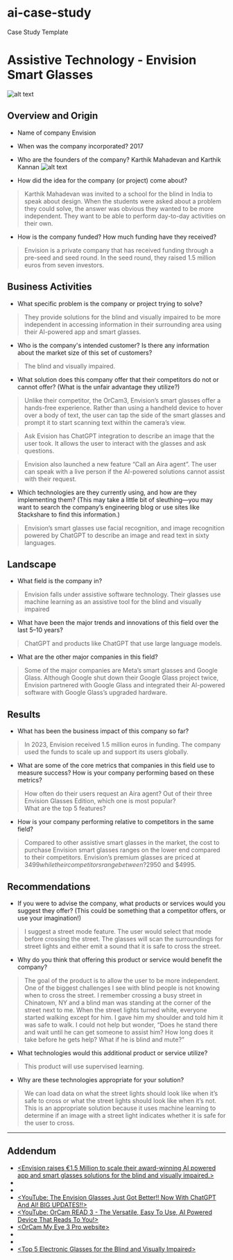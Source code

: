 # ai-case-study

Case Study Template
# Assistive Technology - Envision Smart Glasses
![alt text](<https://www.google.com/url?sa=i&url=https%3A%2F%2Fshop.letsenvision.com%2Fproducts%2Fglasses-read&psig=AOvVaw2G28SmUdzpOXV8_cswZmRY&ust=1726685287453000&source=images&cd=vfe&opi=89978449&ved=0CBQQjRxqFwoTCOj2wIzSyogDFQAAAAAdAAAAABAE>)

## Overview and Origin

* Name of company
Envision

* When was the company incorporated?
2017

* Who are the founders of the company?
Karthik Mahadevan and Karthik Kannan
![alt text](<https://www.google.com/url?sa=i&url=https%3A%2F%2Fwww.moneycontrol.com%2Fnews%2Ftrends%2Fmeet-karthik-mahadevan-and-karthik-kannan-indian-origin-founders-of-envision-a-company-making-smart-glasses-for-vision-impaired-8392921.html&psig=AOvVaw2H-Rz4UzPZqR5wqZCPnCbN&ust=1726685456209000&source=images&cd=vfe&opi=89978449&ved=0CBQQjRxqFwoTCLiui9_SyogDFQAAAAAdAAAAABAE>)

* How did the idea for the company (or project) come about?
> Karthik Mahadevan was invited to a school for the blind in India to speak about design. When the students were asked about a problem they could solve, the answer was obvious they wanted to be more independent. They want to be able to perform day-to-day activities on their own.

* How is the company funded? How much funding have they received?
> Envision is a private company that has received funding through a pre-seed and seed round. In the seed round, they raised 1.5 million euros from seven investors.

## Business Activities

* What specific problem is the company or project trying to solve?
> They provide solutions for the blind and visually impaired to be more independent in accessing information in their surrounding area using their AI-powered app and smart glasses.


* Who is the company's intended customer? Is there any information about the market size of this set of customers?
> The blind and visually impaired. 

* What solution does this company offer that their competitors do not or cannot offer? (What is the unfair advantage they utilize?)
> Unlike their competitor, the OrCam3, Envision’s smart glasses offer a hands-free experience. Rather than using a handheld device to hover over a body of text, the user can tap the side of the smart glasses and prompt it to start scanning text within the camera’s view. 

> Ask Evision has ChatGPT integration to describe an image that the user took. It allows the user to interact with the glasses and ask questions.

> Envision also launched a new feature “Call an Aira agent”. The user can speak with a live person if the AI-powered solutions cannot assist with their request. 

* Which technologies are they currently using, and how are they implementing them? (This may take a little bit of sleuthing&mdash;you may want to search the company’s engineering blog or use sites like Stackshare to find this information.)
> Envision’s smart glasses use facial recognition, and image recognition powered by ChatGPT to describe an image and read text in sixty languages. 

## Landscape

* What field is the company in?
> Envision falls under assistive software technology. Their glasses use machine learning as an assistive tool for the blind and visually impaired

* What have been the major trends and innovations of this field over the last 5&ndash;10 years?
> ChatGPT and products like ChatGPT that use large language models. 

* What are the other major companies in this field?
> Some of the major companies are Meta’s smart glasses and Google Glass. Although Google shut down their Google Glass project twice, Envision partnered with Google Glass and integrated their AI-powered software with Google Glass’s upgraded hardware. 

## Results

* What has been the business impact of this company so far?
>In 2023, Envision received 1.5 million euros in funding. The company used the funds to scale up and support its users globally. 

* What are some of the core metrics that companies in this field use to measure success? How is your company performing based on these metrics?
> How often do their users request an Aira agent?
> Out of their three Envision Glasses Edition, which one is most popular?  
> What are the top 5 features? 

* How is your company performing relative to competitors in the same field?
> Compared to other assistive smart glasses in the market, the cost to purchase Envision smart glasses ranges on the lower end compared to their competitors. Envision’s premium glasses are priced at $3499 while their competitors range between ?$2950 and $4995.

## Recommendations

* If you were to advise the company, what products or services would you suggest they offer? (This could be something that a competitor offers, or use your imagination!)
> I suggest a street mode feature. The user would select that mode before crossing the street. The glasses will scan the surroundings for street lights and either emit a sound that it is safe to cross the street. 

* Why do you think that offering this product or service would benefit the company?
> The goal of the product is to allow the user to be more independent. One of the biggest challenges I see with blind people is not knowing when to cross the street. I remember crossing a busy street in Chinatown, NY and a blind man was standing at the corner of the street next to me. When the street lights turned white, everyone started walking except for him. I gave him my shoulder and told him it was safe to walk. I could not help but wonder, “Does he stand there and wait until he can get someone to assist him? How long does it take before he gets help? What if he is blind and mute?” 

* What technologies would this additional product or service utilize?
> This product will use supervised learning.

* Why are these technologies appropriate for your solution?
> We can load data on what the street lights should look like when it’s safe to cross or what the street lights should look like when it’s not. This is an appropriate solution because it uses machine learning to determine if an image with a street light indicates whether it is safe for the user to cross. 

---

## Addendum
* [<Envision raises €1.5 Million to scale their award-winning AI powered app and smart glasses solutions for the blind and visually impaired.>](<https://www.letsenvision.com/blog/envision-raises-eu1-5-million>)
* [<Karthik Mahadevan of Envision On His Big Idea That Might Change The World>](<https://medium.com/authority-magazine/karthik-mahadevan-of-envision-on-his-big-idea-that-might-change-the-world-c06f5d4c976b>)
* [<Envision Crunchbase>](<https://www.crunchbase.com/organization/envision-4/company_financials>)
* [<YouTube: The Envision Glasses Just Got Better!! Now With ChatGPT And AI! BIG UPDATES!!>](<https://www.youtube.com/watch?v=6f8NfTwSwvw&t=643s&ab_channel=TheBlindLife>)
* [<YouTube: OrCam READ 3 - The Versatile, Easy To Use, AI Powered Device That Reads To You!>](<https://www.youtube.com/watch?v=qb2CVuZ2aaM&ab_channel=TheBlindLife>)
* [<OrCam My Eye 3 Pro website>](<https://www.orcam.com/en-us/orcam-myeye-3-pro>)
* [<Envision Announces AI-Powered Smart Glasses For The Blind And Visually Impaired>](<https://www.letsenvision.com/blog/envision-announces-ai-powered-smart-glasses-for-the-blind-and-visually-impaired>)
* [<Envision Glasses Edition>](<https://www.letsenvision.com/glasses/home>)
* [<Top 5 Electronic Glasses for the Blind and Visually Impaired>](<https://irisvision.com/electronic-glasses-for-the-blind-and-visually-impaired/?srsltid=AfmBOorgQUvqj1_f6UezIxkHagILTrTWDvjLwg-ju-YmYRLTqmPz5VSF>)